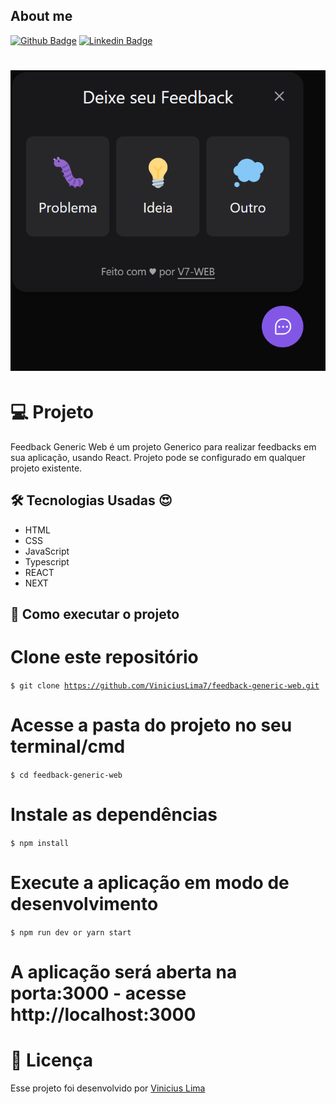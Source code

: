 ## About me

[![Github Badge](https://img.shields.io/badge/-Github-000?style=flat-square&logo=Github&logoColor=white&link=https://github.com/ViniciusLima7)](https://github.com/ViniciusLima7)
[![Linkedin Badge](https://img.shields.io/badge/-LinkedIn-blue?style=flat-square&logo=Linkedin&logoColor=white&link=https://www.linkedin.com/in/marcos-vinicius-lima/)](https://www.linkedin.com/in/marcos-vinicius-lima/)

<h1 align="center">
    <img alt="Feedback Generico" title="Projeto" src="https://github.com/ViniciusLima7/feedback-generic-web/blob/master/src/assets/capa.png" />
</h1>

# 💻 Projeto

Feedback Generic Web é um projeto  Generico para realizar feedbacks em sua aplicação, usando React. Projeto pode se configurado em qualquer projeto existente.

## 🛠 Tecnologias Usadas :heart_eyes:

- HTML
- CSS
- JavaScript
- Typescript
- REACT
- NEXT

## 🚀 Como executar o projeto

# Clone este repositório

<code>$ git clone https://github.com/ViniciusLima7/feedback-generic-web.git</code>

# Acesse a pasta do projeto no seu terminal/cmd

<code>$ cd feedback-generic-web</code>

# Instale as dependências

<code>$ npm install</code>

# Execute a aplicação em modo de desenvolvimento

<code>$ npm run dev or yarn start</code>

# A aplicação será aberta na porta:3000 - acesse http://localhost:3000

# 📝 Licença

Esse projeto foi desenvolvido por [Vinicius Lima](https://www.linkedin.com/in/marcos-vinicius-lima/)
